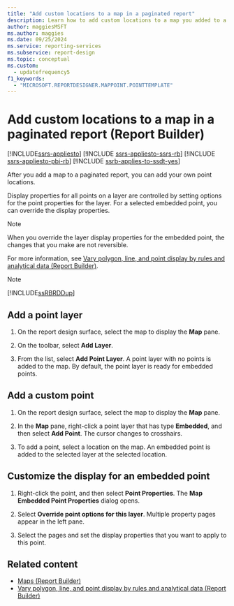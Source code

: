```yaml
---
title: "Add custom locations to a map in a paginated report"
description: Learn how to add custom locations to a map you added to a paginated report in Report Builder.
author: maggiesMSFT
ms.author: maggies
ms.date: 09/25/2024
ms.service: reporting-services
ms.subservice: report-design
ms.topic: conceptual
ms.custom:
  - updatefrequency5
f1_keywords:
  - "MICROSOFT.REPORTDESIGNER.MAPPOINT.POINTTEMPLATE"
---
```

# Add custom locations to a map in a paginated report (Report Builder)

[!INCLUDE[ssrs-appliesto](../../includes/ssrs-appliesto.md)] [!INCLUDE [ssrs-appliesto-ssrs-rb](../../includes/ssrs-appliesto-ssrs-rb.md)] [!INCLUDE [ssrs-appliesto-pbi-rb](../../includes/ssrs-appliesto-pbi-rb.md)] [!INCLUDE [ssrb-applies-to-ssdt-yes](../../includes/ssrb-applies-to-ssdt-yes.md)]

  After you add a map to a paginated report, you can add your own point locations.  
  
 Display properties for all points on a layer are controlled by setting options for the point properties for the layer. For a selected embedded point, you can override the display properties.  
  
> [!NOTE]  
>  When you override the layer display properties for the embedded point, the changes that you make are not reversible.  
  
 For more information, see [Vary polygon, line, and point display by rules and analytical data &#40;Report Builder&#41;](../../reporting-services/report-design/vary-polygon-line-and-point-display-by-rules-and-analytical-data.md).  
  
> [!NOTE]  
>  [!INCLUDE[ssRBRDDup](../../includes/ssrbrddup-md.md)]  
  
## Add a point layer  
  
1.  On the report design surface, select the map to display the **Map** pane.  
  
1.  On the toolbar, select **Add Layer**.  
  
1.  From the list, select **Add Point Layer**. A point layer with no points is added to the map. By default, the point layer is ready for embedded points.  
  
## Add a custom point  
  
1.  On the report design surface, select the map to display the **Map** pane.  
  
1.  In the **Map** pane, right-click a point layer that has type **Embedded**, and then select **Add Point**. The cursor changes to crosshairs.  
  
1.  To add a point, select a location on the map. An embedded point is added to the selected layer at the selected location.  
  
## Customize the display for an embedded point  
  
1.  Right-click the point, and then select **Point Properties**. The **Map Embedded Point Properties** dialog opens.  
  
1.  Select **Override point options for this layer**. Multiple property pages appear in the left pane.  
  
1.  Select the pages and set the display properties that you want to apply to this point.  
  
## Related content

- [Maps &#40;Report Builder&#41;](../../reporting-services/report-design/maps-report-builder-and-ssrs.md)
- [Vary polygon, line, and point display by rules and analytical data &#40;Report Builder&#41;](../../reporting-services/report-design/vary-polygon-line-and-point-display-by-rules-and-analytical-data.md)
